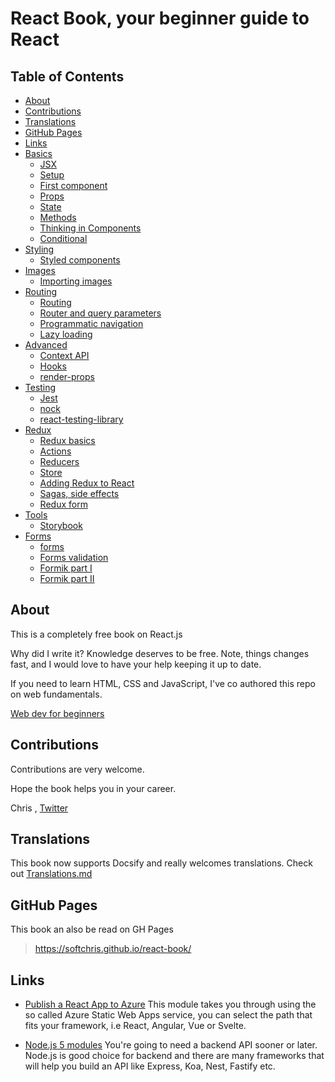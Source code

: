 # React Book, your beginner guide to React

## Table of Contents

- [About](#about)
- [Contributions](#contributions)
- [Translations](#translations)
- [GitHub Pages](github_pages)
- [Links](#links)
- [Basics](./1-basics)
   - [JSX](./1-basics/jsx.md)
   - [Setup](./1-basics/setup.md)
   - [First component](./1-basics/first-component.md)
   - [Props](./1-basics/props.md)
   - [State](./1-basics/state.md)
   - [Methods](./1-basics/methods.md)
   - [Thinking in Components](./1-basics/thinking-in-components.md)
   - [Conditional](./1-basics/conditional.md)
- [Styling](./2-styling)
   - [Styled components](./2-styling/styled-components.md)
- [Images](./3-images)
   - [Importing images](./3-images/images.md)
- [Routing](./4-routing)
   - [Routing](./4-routing/routing.md)
   - [Router and query parameters](./4-routing/params.md)
   - [Programmatic navigation](./4-routing/programmatic-navigation.md)
   - [Lazy loading](./4-routing/lazy-loading.md)
- [Advanced](./5-advanced)
   - [Context API](./5-advanced/context-api.md)
   - [Hooks](./5-advanced/hooks.md)
   - [render-props](./5-advanced/render-props.md)
- [Testing](./6-testing/)
   - [Jest](./6-testing/jest.md)
   - [nock](./6-testing/nock)
   - [react-testing-library](./6-testing/react-testing-library.md)  
- [Redux](./7-redux)
   - [Redux basics](./7-redux/redux.md)
   - [Actions](./7-redux/actions.md)
   - [Reducers](./7-redux/reducers.md)
   - [Store](./7-redux/store.md)
   - [Adding Redux to React](./7-redux/adding-redux-to-react.md)
   - [Sagas, side effects](./7-redux/sagas.md)
   - [Redux form](./7-redux/redux-form.md) 
- [Tools](./8-tools)
   - [Storybook](./8-tools/storybook.md) 
- [Forms](./9-forms)
   - [forms](./9-forms/forms.md)
   - [Forms validation](./9-forms/forms-validation.md)
   - [Formik part I](./9-forms/formik-partI.md)
   - [Formik part II](./9-forms/formik-partII.md)

## About

This is a completely free book on React.js

Why did I write it?  Knowledge deserves to be free. Note, things changes fast, and I would love to have your help keeping it up to date.

If you need to learn HTML, CSS and JavaScript, I've co authored this repo on web fundamentals.

[Web dev for beginners](https://github.com/microsoft/Web-Dev-For-Beginners)

## Contributions

Contributions are very welcome.

Hope the book helps you in your career.

Chris , [Twitter](https://twitter.com/chris_noring)

## Translations

This book now supports Docsify and really welcomes translations. Check out [Translations.md](./TRANSLATIONS.md)

## GitHub Pages

This book an also be read on GH Pages

> https://softchris.github.io/react-book/

## Links

- [Publish a React App to Azure](https://docs.microsoft.com/en-us/learn/modules/publish-app-service-static-web-app-api/?WT.mc_id=academic-0000-chnoring) This module takes you through using the so called Azure Static Web Apps service, you can select the path that fits your framework, i.e React, Angular, Vue or Svelte.

- [Node.js 5 modules](https://docs.microsoft.com/en-us/learn/paths/build-javascript-applications-nodejs/?WT.mc_id=academic-0000-chnoring) You're going to need a backend API sooner or later. Node.js is good choice for backend and there are many frameworks that will help you build an API like Express, Koa, Nest, Fastify etc.
